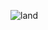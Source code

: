 ![land](https://github.com/Shikari1994/Shikari1994KTel.github.io/assets/134809620/5b3b7fd1-081d-4160-a717-8858e07c9d56)
